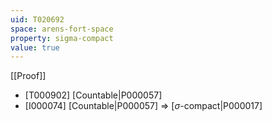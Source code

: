 ```yaml
---
uid: T020692
space: arens-fort-space
property: sigma-compact
value: true
---
```

[[Proof]]

* [T000902] [Countable|P000057]
* [I000074] [Countable|P000057] => [$\sigma$-compact|P000017]

